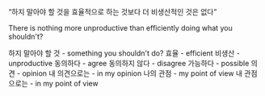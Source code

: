 “하지 말아야 할 것을 효율적으로 하는 것보다 더 비생산적인 것은 없다”

There is nothing more unproductive than efficiently doing what you shouldn't?

하지 말아야 할 것 - something you shouldn't do?
효율 - efficient
비생산 - unproductive
동의하다 - agree
동의하지 않다 - disagree
가능하다 - possible
의견 - opinion
내 의견으로는 - in my opinion
나의 관점 - my point of view
내 관점으로는 - in my point of view
